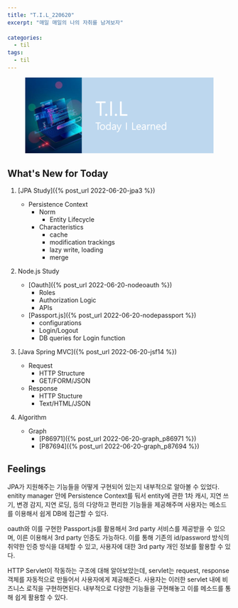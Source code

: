 ```yaml
---
title: "T.I.L_220620"
excerpt: "매일 매일의 나의 자취를 남겨보자"

categories:
  - til
tags:
  - til
---
```

<figure>
    <img src="/assets/images/til_image.png">
</figure>

## What's New for Today   
1. [JPA Study]({% post_url 2022-06-20-jpa3 %})
    - Persistence Context
        - Norm
            - Entity Lifecycle
        - Characteristics
            - cache
            - modification trackings
            - lazy write, loading
            - merge

2. Node.js Study
    - [Oauth]({% post_url 2022-06-20-nodeoauth %})
        - Roles
        - Authorization Logic
        - APIs
    - [Passport.js]({% post_url 2022-06-20-nodepassport %})
        - configurations
        - Login/Logout 
        - DB queries for Login function
        
3. [Java Spring MVC]({% post_url 2022-06-20-jsf14 %})
    - Request 
        - HTTP Structure
        - GET/FORM/JSON
    - Response
        - HTTP Stucture
        - Text/HTML/JSON
4. Algorithm
    - Graph
        - [P86971]({% post_url 2022-06-20-graph_p86971 %})
        - [P87694]({% post_url 2022-06-20-graph_p87694 %})
      
## Feelings
JPA가 지원해주는 기능들을 어떻게 구현되어 있는지 내부적으로 알아볼 수 있었다. enitity manager 안에 Persistence Context를 둬서 entity에 관한 1차 캐시, 지연 쓰기, 변경 감지, 지연 로딩, 등의 다양하고 편리한 기능들을 제공해주며 사용자는 메소드를 이용해서 쉽게 DB에 접근할 수 있다.

oauth와 이를 구현한 Passport.js를 활용해서 3rd party 서비스를 제공받을 수 있으며, 이른 이용해서 3rd party 인증도 가능하다. 이를 통해 기존의 id/password 방식의 취약한 인증 방식을 대체할 수 있고, 사용자에 대한 3rd party 개인 정보를 활용할 수 있다.

HTTP Servlet이 작동하는 구조에 대해 알아보았는데, servlet는 request, response 객체를 자동적으로 만들어서 사용자에게 제공해준다. 사용자는 이러한 servlet 내에 비즈니스 로직을 구현하면된다. 내부적으로 다양한 기능들을 구현해놓고 이를 메소드를 통해 쉽게 활용할 수 있다.








